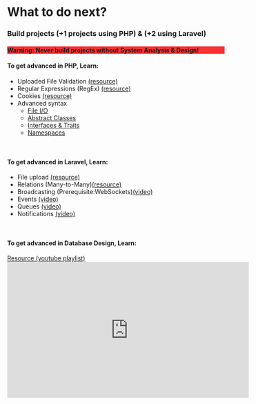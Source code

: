 
<h1>What to do next?</h1>

<h3>Build projects (+1 projects using PHP) & (+2 using Laravel)</h3>
<h4 style="background-color:rgba(255,0,0,0.8)">Warning: Never build projects without System Analysis & Design!</h4>

<h4>To get advanced in PHP, Learn:</h4>
<ul>
    <li>Uploaded File Validation <a target="_blank" href="https://www.w3schools.com/php/php_file_upload.asp">(resource)</a></li>
    <li>Regular Expressions (RegEx) <a target="_blank" href="https://www.w3schools.com/php/php_regex.asp">(resource)</a></li>
    <li>Cookies <a target="_blank" href="https://www.w3schools.com/php/php_cookies.asp">(resource)</a></li>
    <li>Advanced syntax
        <ul>
            <li><a target="_blank" href="https://www.w3schools.com/php/php_file_open.asp">File I/O</a></li>
            <li><a target="_blank" href="https://www.w3schools.com/php/php_oop_classes_abstract.asp">Abstract Classes</a></li>
            <li><a target="_blank" href="https://www.w3schools.com/php/php_oop_interfaces.asp">Interfaces & Traits</a></li>
            <li> <a target="_blank" href="https://www.w3schools.com/php/php_namespaces.asp">Namespaces</a></li>
        </ul>
    </li>
</ul>
<br>
<h4>To get advanced in Laravel, Learn:</h4>
<ul>
    <li>File upload <a target="_blank" href="https://laravel.com/docs/9.x/requests#retrieving-uploaded-files">(resource)</a></li>
    <li>Relations (Many-to-Many)<a target="_blank" href="https://laravel.com/docs/9.x/eloquent-relationships#many-to-many">(resource)</a></li>
    <li>Broadcasting (Prerequisite:WebSockets)<a target="_blank" href="https://www.youtube.com/watch?v=UwB5z6u7vt8&ab_channel=CodeWithDary">(video)</a></li>
    <li>Events <a target="_blank" href="https://www.youtube.com/watch?v=aq2E1oaksag&ab_channel=CodeWithDary">(video)</a></li>
    <li>Queues <a target="_blank" href="https://www.youtube.com/watch?v=y2NiXD7nSUQ&ab_channel=CodeWithDary">(video)</a></li>
    <li>Notifications <a target="_blank" href="https://www.youtube.com/watch?v=gtMXs9a1e0Y&ab_channel=CodeWithDary">(video)</a></li>
</ul>
<br>
<h4>To get advanced in Database Design, Learn:</h4>
<a target="_blank" href="https://www.youtube.com/watch?v=e7Pr1VgPK4w&list=PL_c9BZzLwBRK0Pc28IdvPQizD2mJlgoID&index=2&ab_channel=CalebCurry">Resource (youtube playlist)</a><br>

<iframe width="560" height="315" src="https://www.youtube.com/embed/vmFFEok91GU" title="YouTube video player" frameborder="0" allow="accelerometer; autoplay; clipboard-write; encrypted-media; gyroscope; picture-in-picture" allowfullscreen></iframe>
